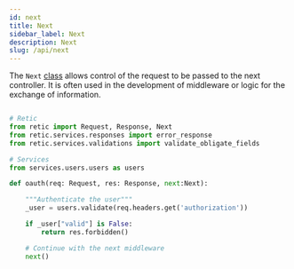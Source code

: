 ```yaml
---
id: next
title: Next
sidebar_label: Next
description: Next
slug: /api/next
---
```


The ``Next`` [class](https://retic.land/manual/glossary#class "Glosary of Terms") allows control of the request to be passed to the next controller. It is often used in the development of middleware or logic for the exchange of information.
  
```python

# Retic
from retic import Request, Response, Next
from retic.services.responses import error_response
from retic.services.validations import validate_obligate_fields

# Services
from services.users.users as users

def oauth(req: Request, res: Response, next:Next):

    """Authenticate the user"""
    _user = users.validate(req.headers.get('authorization'))

    if _user["valid"] is False:
        return res.forbidden()

    # Continue with the next middleware
    next()

```
